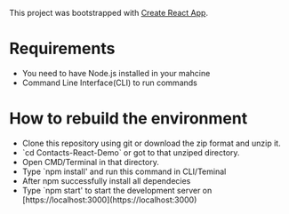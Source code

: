This project was bootstrapped with [Create React App](https://github.com/facebook/create-react-app).

# Requirements
<ul>
  <li>You need to have Node.js installed in your mahcine</li>
  <li>Command Line Interface(CLI) to run commands</li>
</ul>

# How to rebuild the environment
<ul>
  <li>Clone this repository using git or download the zip format and unzip it.</li>
  <li>`cd Contacts-React-Demo` or got to that unziped directory.</li>
  <li>Open CMD/Terminal in that directory.</li>
  <li>Type `npm install' and run this command in CLI/Teminal</li>
  <li>After npm successfully install all dependecies</li>
  <li>Type `npm start' to start the development server on [https://localhost:3000](https://localhost:3000)</li>
</ul>

